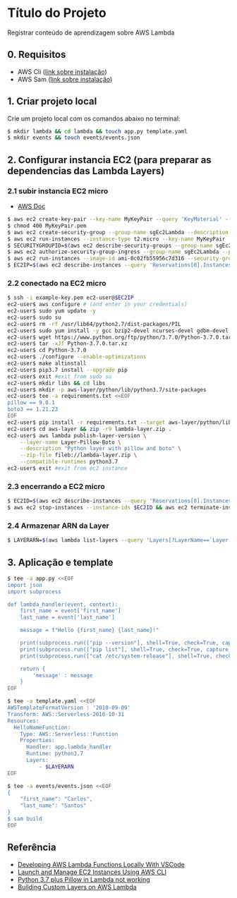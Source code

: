 
# Título do Projeto

Registrar conteúdo de aprendizagem sobre AWS Lambda

## 0. Requisitos
- AWS Cli ([link sobre instalação](https://docs.aws.amazon.com/pt_br/cli/latest/userguide/getting-started-install.html))
- AWS Sam ([link sobre instalação](https://docs.aws.amazon.com/pt_br/serverless-application-model/latest/developerguide/serverless-sam-cli-install.html))

## 1. Criar projeto local

Crie um projeto local com os comandos abaixo no terminal:


```bash
$ mkdir lambda && cd lambda && touch app.py template.yaml
$ mkdir events && touch events/events.json
```

## 2. Configurar instancia EC2 (para preparar as dependencias das Lambda Layers)
### 2.1 subir instancia EC2 micro
- [AWS Doc](https://docs.aws.amazon.com/pt_br/cli/latest/userguide/cli-services-ec2-instances.html)

```bash
$ aws ec2 create-key-pair --key-name MyKeyPair --query 'KeyMaterial' --output text > ~/.aws/MyKeyPair.pem
$ chmod 400 MyKeyPair.pem
$ aws ec2 create-security-group --group-name sgEc2Lambda --description "Security group EC2 Lambda"
$ aws ec2 run-instances --instance-type t2.micro --key-name MyKeyPair
$ SECURITYGROUPID=$(aws ec2 describe-security-groups --group-name sgEc2Lambda --query "SecurityGroups[*].{Name:GroupId}" --output text)
$ aws ec2 authorize-security-group-ingress --group-name sgEc2Lambda --protocol tcp --port 22 --cidr 0.0.0.0/0
$ aws ec2 run-instances --image-id ami-0c02fb55956c7d316 --security-group-ids $SECURITYGROUPID --instance-type t2.micro --key-name AwsKeyPair
$ EC2IP=$(aws ec2 describe-instances --query 'Reservations[0].Instances[0].PublicIpAddress' --output text)
```
### 2.2 conectado na EC2 micro
```bash
$ ssh -i example-key.pem ec2-user@$EC2IP
ec2-user$ aws configure # (and enter in your credentials)
ec2-user$ sudo yum update -y
ec2-user$ sudo su
ec2-user$ rm -rf /usr/lib64/python2.7/dist-packages/PIL
ec2-user$ sudo yum install -y gcc bzip2-devel ncurses-devel gdbm-devel xz-devel sqlite-devel openssl-devel tk-devel uuid-devel readline-devel zlib-devel libffi-devel
ec2-user$ wget https://www.python.org/ftp/python/3.7.0/Python-3.7.0.tar.xz
ec2-user$ tar -xJf Python-3.7.0.tar.xz
ec2-user$ cd Python-3.7.0
ec2-user$ ./configure --enable-optimizations
ec2-user$ make altinstall
ec2-user$ pip3.7 install --upgrade pip
ec2-user$ exit #exit from sudo su
ec2-user$ mkdir libs && cd libs
ec2-user$ mkdir -p aws-layer/python/lib/python3.7/site-packages
ec2-user$ tee -a requirements.txt <<EOF
pillow == 9.0.1
boto3 == 1.21.23
EOF
ec2-user$ pip install -r requirements.txt --target aws-layer/python/lib/python3.7/site-packages
ec2-user$ cd aws-layer && zip -r9 lambda-layer.zip .
ec2-user$ aws lambda publish-layer-version \
    --layer-name Layer-Pillow-Boto \
    --description "Python layer with pillow and boto" \
    --zip-file fileb://lambda-layer.zip \
    --compatible-runtimes python3.7
ec2-user$ exit #exit from ec2 instance
```
### 2.3 encerrando a EC2 micro
```bash
$ EC2ID=$(aws ec2 describe-instances --query 'Reservations[0].Instances[0].InstanceId' --output text)
$ aws ec2 stop-instances --instance-ids $EC2ID && aws ec2 terminate-instances --instance-ids $EC2ID
```
### 2.4 Armazenar ARN da Layer
```bash
$ LAYERARN=$(aws lambda list-layers --query 'Layers[?LayerName==`Layer-Pillow-Boto`].LatestMatchingVersion.LayerVersionArn' --output text)
```

## 3. Aplicação e template

```bash
$ tee -a app.py <<EOF
import json
import subprocess

def lambda_handler(event, context):
    first_name = event['first_name']
    last_name = event['last_name']

    message = f"Hello {first_name} {last_name}!"  

    print(subprocess.run(["pip --version"], shell=True, check=True, capture_output=True, text=True).stdout)
    print(subprocess.run(["pip list"], shell=True, check=True, capture_output=True, text=True).stdout)
    print(subprocess.run(["cat /etc/system-release"], shell=True, check=True, capture_output=True, text=True).stdout)

    return { 
        'message' : message
    }
EOF
```

```bash
$ tee -a template.yaml <<EOF
AWSTemplateFormatVersion : '2010-09-09'
Transform: AWS::Serverless-2016-10-31
Resources:
  HelloNameFunction:
    Type: AWS::Serverless::Function
    Properties:
      Handler: app.lambda_handler
      Runtime: python3.7
      Layers:
          - $LAYERARN
EOF
```
```bash
$ tee -a events/events.json <<EOF
{
    "first_name": "Carlos",
    "last_name": "Santos"
}
$ sam build
EOF
```

## Referência

 - [Developing AWS Lambda Functions Locally With VSCode](https://travis.media/developing-aws-lambda-functions-locally-vscode/)
 - [Launch and Manage EC2 Instances Using AWS CLI](https://medium.com/swlh/launch-and-manage-ec2-instances-using-aws-cli-7efae00e264b)
 - [Python 3.7 plus Pillow in Lambda not working](https://forums.aws.amazon.com/thread.jspa?threadID=309588)
 - [Building Custom Layers on AWS Lambda](https://towardsdatascience.com/building-custom-layers-on-aws-lambda-35d17bd9abbb)
